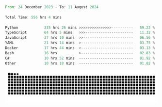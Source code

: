 <!--START_SECTION:waka-->

```rust
From: 24 December 2023 - To: 11 August 2024

Total Time: 556 hrs 4 mins

Python            335 hrs 26 mins >>>>>>>>>>>>>>>----------   59.22 %
TypeScript        64 hrs 5 mins   >>>----------------------   11.32 %
JavaScript        37 hrs 10 mins  >>-----------------------   06.56 %
YAML              21 hrs 14 mins  >------------------------   03.75 %
Docker            17 hrs 44 mins  >------------------------   03.13 %
Bash              16 hrs          >------------------------   02.83 %
C#                10 hrs 52 mins  -------------------------   01.92 %
Other             10 hrs 18 mins  -------------------------   01.82 %
```

<!--END_SECTION:waka-->


<picture>
  <source media="(prefers-color-scheme: dark)" srcset="https://raw.githubusercontent.com/jeerawut97/jeerawut97/output/github-contribution-grid-snake.svg">
  <img alt="github contribution grid snake animation" src="https://raw.githubusercontent.com/jeerawut97/jeerawut97/output/github-contribution-grid-snake.svg">
</picture>
